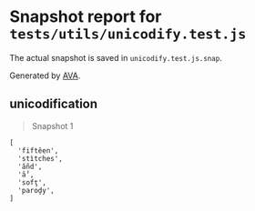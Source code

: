 # Snapshot report for `tests/utils/unicodify.test.js`

The actual snapshot is saved in `unicodify.test.js.snap`.

Generated by [AVA](https://avajs.dev).

## unicodification

> Snapshot 1

    [
      'fiftêen',
      'stìtches',
      'ẵnd',
      'ẳ',
      'sofţ',
      'paroḑy',
    ]
